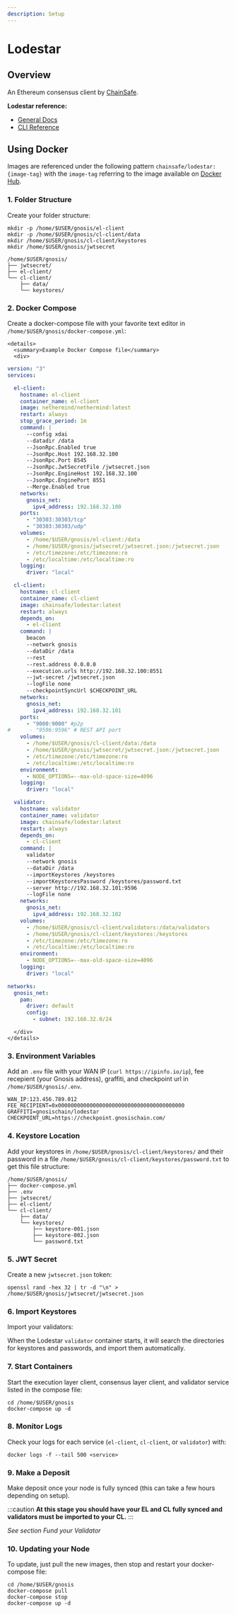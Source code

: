 ```yaml
---
description: Setup
---
```


# Lodestar


## Overview

An Ethereum consensus client by [ChainSafe](https://lodestar.chainsafe.io/).


**Lodestar reference:**

- [General Docs](https://chainsafe.github.io/lodestar/)
- [CLI Reference](https://chainsafe.github.io/lodestar/reference/cli/)


## Using Docker

Images are referenced under the following pattern `chainsafe/lodestar:{image-tag}` with the `image-tag` referring to the image available on [Docker Hub](https://hub.docker.com/r/chainsafe/lodestar/tags).

### 1. Folder Structure

Create your folder structure:

```
mkdir -p /home/$USER/gnosis/el-client
mkdir -p /home/$USER/gnosis/cl-client/data
mkdir /home/$USER/gnosis/cl-client/keystores
mkdir /home/$USER/gnosis/jwtsecret
```

```
/home/$USER/gnosis/
├── jwtsecret/
├── el-client/
└── cl-client/
    ├── data/
    └── keystores/
```


### 2. Docker Compose

Create a docker-compose file with your favorite text editor in `/home/$USER/gnosis/docker-compose.yml`:

```mdx-code-block
<details>
  <summary>Example Docker Compose file</summary>
  <div>
```

```yaml
version: "3"
services:

  el-client:
    hostname: el-client
    container_name: el-client
    image: nethermind/nethermind:latest
    restart: always
    stop_grace_period: 1m
    command: |
      --config xdai
      --datadir /data
      --JsonRpc.Enabled true
      --JsonRpc.Host 192.168.32.100
      --JsonRpc.Port 8545
      --JsonRpc.JwtSecretFile /jwtsecret.json
      --JsonRpc.EngineHost 192.168.32.100
      --JsonRpc.EnginePort 8551
      --Merge.Enabled true
    networks:
      gnosis_net:
        ipv4_address: 192.168.32.100
    ports:
      - "30303:30303/tcp"
      - "30303:30303/udp"
    volumes:
      - /home/$USER/gnosis/el-client:/data
      - /home/$USER/gnosis/jwtsecret/jwtsecret.json:/jwtsecret.json
      - /etc/timezone:/etc/timezone:ro
      - /etc/localtime:/etc/localtime:ro
    logging:
      driver: "local"

  cl-client:
    hostname: cl-client
    container_name: cl-client
    image: chainsafe/lodestar:latest
    restart: always
    depends_on:
      - el-client
    command: |
      beacon
      --network gnosis
      --dataDir /data
      --rest
      --rest.address 0.0.0.0
      --execution.urls http://192.168.32.100:8551
      --jwt-secret /jwtsecret.json
      --logFile none
      --checkpointSyncUrl $CHECKPOINT_URL
    networks:
      gnosis_net:
        ipv4_address: 192.168.32.101
    ports:
      - "9000:9000" #p2p
#      - "9596:9596" # REST API port
    volumes:
      - /home/$USER/gnosis/cl-client/data:/data
      - /home/$USER/gnosis/jwtsecret/jwtsecret.json:/jwtsecret.json
      - /etc/timezone:/etc/timezone:ro
      - /etc/localtime:/etc/localtime:ro
    environment:
      - NODE_OPTIONS=--max-old-space-size=4096
    logging:
      driver: "local"

  validator:
    hostname: validator
    container_name: validator
    image: chainsafe/lodestar:latest
    restart: always
    depends_on:
      - cl-client
    command: |
      validator
      --network gnosis
      --dataDir /data
      --importKeystores /keystores
      --importKeystoresPassword /keystores/password.txt
      --server http://192.168.32.101:9596
      --logFile none
    networks:
      gnosis_net:
        ipv4_address: 192.168.32.102
    volumes:
      - /home/$USER/gnosis/cl-client/validators:/data/validators
      - /home/$USER/gnosis/cl-client/keystores:/keystores
      - /etc/timezone:/etc/timezone:ro
      - /etc/localtime:/etc/localtime:ro
    environment:
      - NODE_OPTIONS=--max-old-space-size=4096
    logging:
      driver: "local"

networks:
  gnosis_net:
    pam:
      driver: default
      config:
        - subnet: 192.168.32.0/24
```

```mdx-code-block
  </div>
</details>
```

### 3. Environment Variables

Add an `.env` file with your WAN IP (`curl https://ipinfo.io/ip`), fee recepient (your Gnosis address), graffiti, and checkpoint url in `/home/$USER/gnosis/.env`.

```
WAN_IP:123.456.789.012
FEE_RECIPIENT=0x0000000000000000000000000000000000000000
GRAFFITI=gnosischain/lodestar
CHECKPOINT_URL=https://checkpoint.gnosischain.com/
```


### 4. Keystore Location

Add your keystores in `/home/$USER/gnosis/cl-client/keystores/` and their password in a file `/home/$USER/gnosis/cl-client/keystores/password.txt` to get this file structure:

```
/home/$USER/gnosis/
├── docker-compose.yml
├── .env
├── jwtsecret/
├── el-client/
└── cl-client/
    ├── data/
    └── keystores/
        ├── keystore-001.json
        ├── keystore-002.json
        └── password.txt
```


### 5. JWT Secret

Create a new `jwtsecret.json` token:

```
openssl rand -hex 32 | tr -d "\n" > /home/$USER/gnosis/jwtsecret/jwtsecret.json
```


### 6. Import Keystores

Import your validators:

When the Lodestar `validator` container starts, it will search the directories for keystores and passwords, and import them automatically.


### 7. Start Containers

Start the execution layer client, consensus layer client, and validator service listed in the compose file:

```
cd /home/$USER/gnosis
docker-compose up -d
```


### 8. Monitor Logs

Check your logs for each service (`el-client`, `cl-client`, or `validator`) with:

```
docker logs -f --tail 500 <service>
```


### 9. Make a Deposit

Make deposit once your node is fully synced (this can take a few hours depending on setup).

:::caution
**At this stage you should have your EL and CL fully synced and validators must be imported to your CL.**
:::

_See section Fund your Validator_ 


### 10. Updating your Node

To update, just pull the new images, then stop and restart your docker-compose file:

```
cd /home/$USER/gnosis
docker-compose pull
docker-compose stop
docker-compose up -d
```
